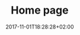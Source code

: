 ---
title: Home page
date: 2017-11-01T18:28:28+02:00
draft: false
description: Lorem ipsum dolor sit amet, consectetur adipisicing elit. Dolor cumque magnam aliquid, explicabo amet quasi eveniet reprehenderit dolorum exercitationem maiores provident ex error, tenetur.

header:
  description: Hello, my name is <Gabriel>. I live and work in London. I'm keen on <span class="accent-text">design and photography</span>.
  image:
    url: home-hero.png
    alt: The top of mountain image
    media: "(max-width: 46.25em)"
    params:
    - options: 1130x500
    - options: 848x443
      cmd: Fit
    - options: 565x420
      cmd: Fit
    - options: 360x318
      cmd: Fit
text_groups:
  - name: Intro
    description: Lorem ipsum dolor sit amet, consectetur adipisicing elit. Quia esse aut, blanditiis ullam. Similique quo iusto ipsa, excepturi autem voluptate consectetur sit quae praesentium <span class="default-text bold-text">aliquam molestiae</span> minima ex perferendis aut unde tempora amet esse inventore quaerat molestias eum distinctio eligendi ducimus. Commodi voluptatem ab debitis inventore, laborum at maiores reiciendis dolor deleniti ipsam distinctio voluptas eos autem quidem a quia laboriosam similique soluta rem? Eum.
projects:
  - title: Strato
    type: wed design
    link: https://unsplash.com/photos/hpjSkU2UYSU
    image:
      url: works/strato.jpg
      alt: The Strato web design theme
      media: "(max-width: 46.25em)"
      params:
      - options: 1130x590
      - options: 848x443
      - options: 565x420
      - options: 360x318 Left
  - title: Analytik
    type: UI/UX
    link: https://unsplash.com/photos/yeB9jDmHm6M
    class: short-col
    image:
      url: works/analytik.jpg
      alt: The Analytic web design theme
      media: "(max-width: 46.25em)"
      params:
      - options: 364x590 Top
      - options: 848x443 Top
      - options: 565x420
      - options: 360x318
  - title: Friends
    type: Product Development
    link: https://unsplash.com/photos/ir5lIkVFqC4
    class: wide-col
    image:
      url: works/friends.jpg
      alt: The Friends theme
      media: "(max-width: 46.25em)"
      params:
      - options: 746x590 Left
      - options: 848x443 Top
      - options: 565x420 Left
      - options: 360x318 Center
  - title: Food
    type: web design
    link: https://unsplash.com/photos/JVSgcV8_vb4
    class: wide-col
    image:
      url: works/food.jpg
      alt: The Food website for recipes
      media: "(max-width: 46.25em)"
      params:
      - options: 746x590 Center
      - options: 848x443 Center
      - options: 565x420 Center
      - options: 360x318 Center
  - title: StatApp
    type: UI/UX
    link: https://unsplash.com/photos/nJX74kn1yn4
    class: short-col
    image:
      url: works/statapp.jpg
      alt: The application for statistic
      media: "(max-width: 46.25em)"
      params:
      - options: 364x590 Left
      - options: 848x443
      - options: 565x420 Center
      - options: 360x318 Center
---